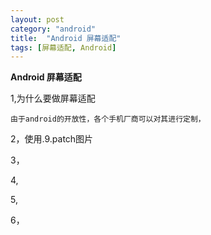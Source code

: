 ```yaml
---
layout: post
category: "android"
title:  "Android 屏幕适配"
tags: [屏幕适配, Android]
---
```

**Android 屏幕适配**

1,为什么要做屏幕适配

	由于android的开放性，各个手机厂商可以对其进行定制，

2，使用.9.patch图片

3，

4,

5, 

6，
	
